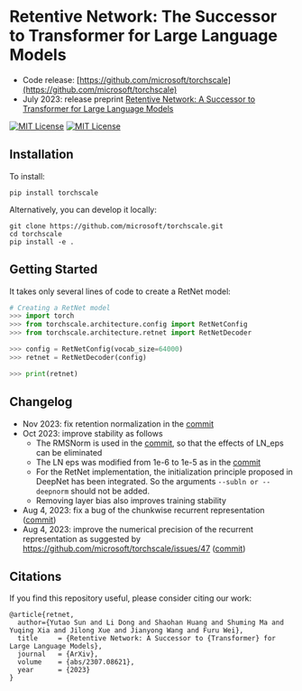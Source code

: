 # Retentive Network: The Successor to Transformer for Large Language Models

- Code release: [https://github.com/microsoft/torchscale](https://github.com/microsoft/torchscale)
- July 2023: release preprint [Retentive Network: A Successor to Transformer for Large Language Models](https://arxiv.org/abs/2307.08621)

<p>
  <a href="https://github.com/microsoft/torchscale/blob/main/LICENSE"><img alt="MIT License" src="https://img.shields.io/badge/license-MIT-blue.svg" /></a>
  <a href="https://pypi.org/project/torchscale"><img alt="MIT License" src="https://badge.fury.io/py/torchscale.svg" /></a>
</p>

## Installation

To install:
```
pip install torchscale
```

Alternatively, you can develop it locally:
```
git clone https://github.com/microsoft/torchscale.git
cd torchscale
pip install -e .
```

## Getting Started

It takes only several lines of code to create a RetNet model:

```python
# Creating a RetNet model
>>> import torch
>>> from torchscale.architecture.config import RetNetConfig
>>> from torchscale.architecture.retnet import RetNetDecoder

>>> config = RetNetConfig(vocab_size=64000)
>>> retnet = RetNetDecoder(config)

>>> print(retnet)
```

## Changelog

- Nov 2023: fix retention normalization in the [commit](https://github.com/microsoft/torchscale/commit/fdd8838a756c7c435d7f8a1e4303e150dfac7442)
- Oct 2023: improve stability as follows
  - The RMSNorm is used in the [commit](https://github.com/microsoft/torchscale/commit/5c89ffbeea3ba458a865a569f947bf82cca50090), so that the effects of LN_eps can be eliminated
  - The LN eps was modified from 1e-6 to 1e-5 as in the [commit](https://github.com/microsoft/torchscale/commit/d1fefe9c22bad07535f56c4c461b94588dd8cc84)
  - For the RetNet implementation, the initialization principle proposed in DeepNet has been integrated. So the arguments `--subln or --deepnorm` should not be added.
  - Removing layer bias also improves training stability
- Aug 4, 2023: fix a bug of the chunkwise recurrent representation ([commit](https://github.com/microsoft/torchscale/commit/0b1f113985a0339bc322b0c7df91be0f745cb311))
- Aug 4, 2023: improve the numerical precision of the recurrent representation as suggested by https://github.com/microsoft/torchscale/issues/47 ([commit](https://github.com/microsoft/torchscale/commit/7f0bf80a7e41e6fe2d3bf1fda570fbbf8ecc13a4))

## Citations

If you find this repository useful, please consider citing our work:

```
@article{retnet,
  author={Yutao Sun and Li Dong and Shaohan Huang and Shuming Ma and Yuqing Xia and Jilong Xue and Jianyong Wang and Furu Wei},
  title     = {Retentive Network: A Successor to {Transformer} for Large Language Models},
  journal   = {ArXiv},
  volume    = {abs/2307.08621},
  year      = {2023}
}
```
